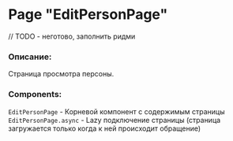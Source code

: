 # Page "EditPersonPage"

// TODO - неготово, заполнить ридми

### Описание:

Страница просмотра персоны.

### Components:

`EditPersonPage` - Корневой компонент с содержимым страницы
`EditPersonPage.async` - Lazy подключение страницы (страница загружается только когда к ней происходит обращение)
